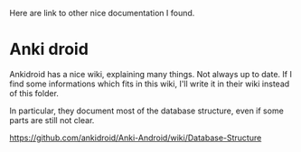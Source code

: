 Here are link to other nice documentation I found.

# Anki droid
Ankidroid has a nice wiki, explaining many things. Not always up to
date. If I find some informations which fits in this wiki, I'll write
it in their wiki instead of this folder.

In particular, they document most of the database structure, even if
some parts are still not clear.

https://github.com/ankidroid/Anki-Android/wiki/Database-Structure
